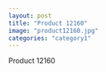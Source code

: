 ```yaml
---
layout: post
title: "Product 12160"
image: "product12160.jpg"
categories: "category1"
---
```

Product 12160
